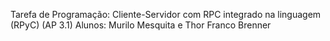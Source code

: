 Tarefa de Programação: Cliente-Servidor com RPC integrado na linguagem (RPyC) (AP 3.1)
Alunos: Murilo Mesquita e Thor Franco Brenner
